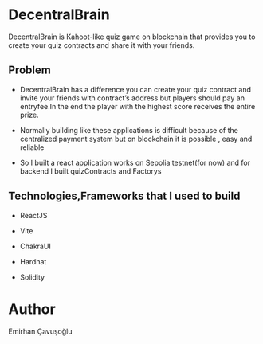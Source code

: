 # DecentralBrain
DecentralBrain is Kahoot-like quiz game on blockchain that provides you to create your quiz contracts and share it with your friends.

## Problem

- DecentralBrain has a difference you can create your quiz contract and invite your friends with contract’s address but players should pay an entryfee.In the end the player with the highest score receives the entire prize.

- Normally building like these applications is difficult because of the centralized payment system but on blockchain it is possible , easy and reliable 

- So I built a react application works on Sepolia testnet(for now)  and for backend I built quizContracts and Factorys

## Technologies,Frameworks that I used to build

- ReactJS

- Vite

- ChakraUI

- Hardhat

- Solidity


# Author

Emirhan Çavuşoğlu 
